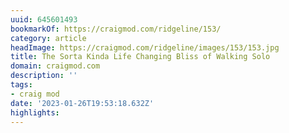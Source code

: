 ```yaml
---
uuid: 645601493
bookmarkOf: https://craigmod.com/ridgeline/153/
category: article
headImage: https://craigmod.com/ridgeline/images/153/153.jpg
title: The Sorta Kinda Life Changing Bliss of Walking Solo
domain: craigmod.com
description: ''
tags:
- craig mod
date: '2023-01-26T19:53:18.632Z'
highlights:
---
```



